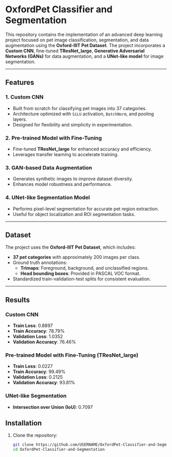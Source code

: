 # OxfordPet Classifier and Segmentation

This repository contains the implementation of an advanced deep learning project focused on pet image classification, segmentation, and data augmentation using the **Oxford-IIIT Pet Dataset**. The project incorporates a **Custom CNN**, fine-tuned **TResNet_large**, **Generative Adversarial Networks (GANs)** for data augmentation, and a **UNet-like model** for image segmentation.

---

## Features

### 1. **Custom CNN**
- Built from scratch for classifying pet images into 37 categories.
- Architecture optimized with `SiLU` activation, `BatchNorm`, and pooling layers.
- Designed for flexibility and simplicity in experimentation.

### 2. **Pre-trained Model with Fine-Tuning**
- Fine-tuned **TResNet_large** for enhanced accuracy and efficiency.
- Leverages transfer learning to accelerate training.

### 3. **GAN-based Data Augmentation**
- Generates synthetic images to improve dataset diversity.
- Enhances model robustness and performance.

### 4. **UNet-like Segmentation Model**
- Performs pixel-level segmentation for accurate pet region extraction.
- Useful for object localization and ROI segmentation tasks.

---

## Dataset

The project uses the **Oxford-IIIT Pet Dataset**, which includes:
- **37 pet categories** with approximately 200 images per class.
- Ground truth annotations:
  - **Trimaps**: Foreground, background, and unclassified regions.
  - **Head bounding boxes**: Provided in PASCAL VOC format.
- Standardized train-validation-test splits for consistent evaluation.

---

## Results

### Custom CNN
- **Train Loss**: 0.8897
- **Train Accuracy**: 78.79%
- **Validation Loss**: 1.0352
- **Validation Accuracy**: 76.46%

### Pre-trained Model with Fine-Tuning (TResNet_large)
- **Train Loss**: 0.0227
- **Train Accuracy**: 99.49%
- **Validation Loss**: 0.2125
- **Validation Accuracy**: 93.81%

### UNet-like Segmentation
- **Intersection over Union (IoU)**: 0.7097


## Installation

1. Clone the repository:
   ```bash
   git clone https://github.com/USERNAME/OxfordPet-Classifier-and-Segmentation.git
   cd OxfordPet-Classifier-and-Segmentation
